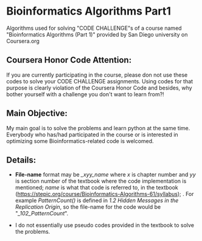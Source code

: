 Bioinformatics Algorithms Part1
===============================

Algorithms used for solving "CODE CHALLENGE"s of a course named "Bioinformatics Algorithms (Part 1)" provided by San 
Diego university on Coursera.org

Coursera Honor Code Attention:
-------------------------------

If you are currently participating in the course, please don not use these codes to solve your CODE CHALLENGE 
assignments. Using codes for that purpose is clearly violation of the Coursera Honor Code and besides, why bother
yourself with a challenge you don't want to learn from?!



Main Objective:
---------------

My main goal is to solve the problems and learn python at the same time. Everybody who has/had participated in the course or is interested in optimizing some Bioinformatics-related code is welcomed.


Details:
--------

* <b>File-name</b> format may be <i>_xyy_name</i> where <i>x</i> is chapter number and <i>yy</i> is section
number of the textbook where the code implementation is mentioned; <i>name</i> is what that code is referred to, in 
the textbook (https://stepic.org/course/Bioinformatics-Algorithms-61/syllabus); . For example <i>PatternCount()</i> is 
defined in <i>1.2 Hidden Messages in the Replication Origin</i>, so the file-name for the code would be 
"<i>_102_PatternCount</i>".


* I do not essentially use pseudo codes provided in the textbook to solve the problems. 
